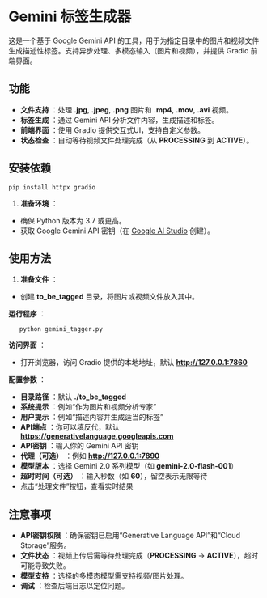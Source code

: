 # Gemini 标签生成器

这是一个基于 Google Gemini API 的工具，用于为指定目录中的图片和视频文件生成描述性标签。支持异步处理、多模态输入（图片和视频），并提供 Gradio 前端界面。

## 功能

* **文件支持** ：处理 **.jpg**, **.jpeg**, **.png** 图片和 **.mp4**, **.mov**, **.avi** 视频。
* **标签生成** ：通过 Gemini API 分析文件内容，生成描述和标签。
* **前端界面** ：使用 Gradio 提供交互式UI，支持自定义参数。
* **状态检查** ：自动等待视频文件处理完成（从 **PROCESSING** 到 **ACTIVE**）。

## 安装依赖

```
pip install httpx gradio
```

1. **准备环境** ：

* 确保 Python 版本为 3.7 或更高。
* 获取 Google Gemini API 密钥（在 [Google AI Studio](https://aistudio.google.com/app/apikey?hl=zh-cn) 创建）。

## 使用方法

1. **准备文件** ：

* 创建 **to_be_tagged** 目录，将图片或视频文件放入其中。

**运行程序** ：

```
   python gemini_tagger.py
```

**访问界面** ：

* 打开浏览器，访问 Gradio 提供的本地地址，默认 **http://127.0.0.1:7860**

**配置参数** ：

* **目录路径** ：默认 **./to_be_tagged**
* **系统提示** ：例如“作为图片和视频分析专家”
* **用户提示** ：例如“描述内容并生成适当的标签”
* **API端点** ：你可以填反代，默认 **https://generativelanguage.googleapis.com**
* **API密钥** ：输入你的 Gemini API 密钥
* **代理（可选）** ：例如 **http://127.0.0.1:7890**
* **模型版本** ：选择 Gemini 2.0 系列模型（如 **gemini-2.0-flash-001**）
* **超时时间（可选）** ：输入秒数（如 **60**），留空表示无限等待
* 点击“处理文件”按钮，查看实时结果

## 注意事项

* **API密钥权限** ：确保密钥已启用“Generative Language API”和“Cloud Storage”服务。
* **文件状态** ：视频上传后需等待处理完成（**PROCESSING** -> **ACTIVE**），超时可能导致失败。
* **模型支持** ：选择的多模态模型需支持视频/图片处理。
* **调试** ：检查后端日志以定位问题。
